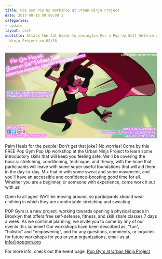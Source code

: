 ```yaml
---
title: Pop Gym Pop Up Workshop at Urban Ninja Project
date: 2017-08-16 00:00:00 Z
categories:
- update
layout: post
subtitle: Attack the Cat heads to Lexington For a Pop Up Self Defense at the Urban
  Ninja Project on 08/16
---
```


![Pop Gym at Urban Ninja Project](/assets/unp.jpg)

Palm Heels for the people! Don't get that joke? No worries! Come by this FREE Pop Gym Pop Up workshop at the Urban Ninja Project to learn some introductory skills that will keep you feeling safe. We'll be covering the basics: stretching, conditioning, technique, and theory, with the hope that participants will leave with some super useful foundations that will aid them in the day-to-day. Mix that in with some sweat and some movement, and you'll have an accessible and confidence-boosting good time for all. Whether you are a beginner, or someone with experience, come work it out with us!

Open to all ages! We'll be moving around, so participants should wear clothing in which they are comfortable stretching and sweating.

POP Gym is a new project, working towards opening a physical space in Brooklyn that offers free self-defense, fitness, and skill share classes 7 days a week. As we continue planning, we invite you to come by any of our events this summer! Our workshops have been described as, "fun", "holistic" and "empowering", and for any questions, comments, or inquiries for future workshops for you or your organizations, email us at info@popgym.org


For more info, check out the event page: [Pop Gym at Urban Ninja Project](https://www.facebook.com/events/137624416833229/)
